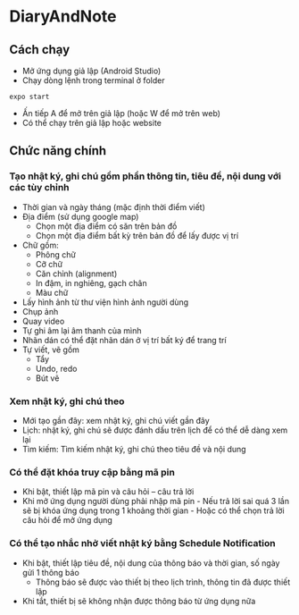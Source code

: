 # DiaryAndNote
## Cách chạy

- Mở ứng dụng giả lập (Android Studio)
- Chạy dòng lệnh trong terminal ở folder
```
expo start
```
- Ấn tiếp A để mở trên giả lập (hoặc W để mở trên web)
- Có thể chạy trên giả lập hoặc website
## Chức năng chính
### Tạo nhật ký, ghi chú gồm phần thông tin, tiêu đề, nội dung với các tùy chỉnh
- Thời gian và ngày tháng (mặc định thời điểm viết)
- Địa điểm (sử dụng google map)
	- Chọn một địa điểm có săn trên bản đồ
	- Chọn một địa điểm bất kỳ trên bản đồ để lấy được vị trí
- Chữ gồm:
	- Phông chữ
	- Cỡ chữ
	- Căn chỉnh (alignment)
	- In đậm, in nghiêng, gạch chân
	- Màu chữ
- Lấy hình ảnh từ thư viện hình ảnh người dùng
- Chụp ảnh
- Quay video
- Tự ghi âm lại âm thanh của mình
- Nhãn dán có thể đặt nhãn dán ở vị trí bất ký để trang trí
- Tự viết, vẽ gồm
	- Tẩy
	- Undo, redo
	- Bút vẽ

### Xem nhật ký, ghi chú theo
- Mới tạo gần đây: xem nhật ký, ghi chú viết gần đây
- Lịch: nhật ký, ghi chú sẽ được đánh dấu trên lịch để có thể dễ dàng xem lại
- Tìm kiếm: Tìm kiếm nhật ký, ghi chú theo tiêu đề và nội dung

### Có thể đặt khóa truy cập bằng mã pin
-	Khi bật, thiết lập mã pin và câu hỏi – câu trả lời
-	Khi mở ứng dụng người dùng phải nhập mã pin
		- Nếu trả lời sai quá 3 lần sẽ bị khóa ứng dụng trong 1 khoảng thời gian
		- Hoặc có thể chọn trả lời câu hỏi để mở ứng dụng

### Có thể tạo nhắc nhở viết nhật ký bằng Schedule Notification
 - Khi bật, thiết lập tiêu đề, nội dung của thông báo và thời gian, số ngày gửi 1 thông báo
	- Thông báo sẽ được vào thiết bị theo lịch trình, thông tin đã được thiết lập
-	Khi tắt, thiết bị sẽ không nhận được thông báo từ ứng dụng nữa
